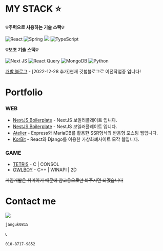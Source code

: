 # <div> MY STACK ⭐</div>

**💡주력으로 사용하는 기술 스택💡**
</br>
</br>
<span>
 ![React](https://img.shields.io/badge/react-%2320232a.svg?style=for-the-badge&logo=react&logoColor=%2361DAFB)
  ![Spring](https://img.shields.io/badge/spring-%236DB33F.svg?style=for-the-badge&logo=spring&logoColor=white)
 <img src="https://img.shields.io/badge/NestJS-E0234E?style=for-the-badge&logo=NestJS&logoColor=white"/>
 ![TypeScript](https://img.shields.io/badge/typescript-%23007ACC.svg?style=for-the-badge&logo=typescript&logoColor=white)
 </span>
 </br>

**💡보조 기술 스택💡**
</br>
</br>
<span>
 ![Next JS](https://img.shields.io/badge/Next-black?style=for-the-badge&logo=next.js&logoColor=white)
![React Query](https://img.shields.io/badge/-React%20Query-FF4154?style=for-the-badge&logo=react%20query&logoColor=white)
![MongoDB](https://img.shields.io/badge/MongoDB-%234ea94b.svg?style=for-the-badge&logo=mongodb&logoColor=white)
 ![Python](https://img.shields.io/badge/python-3670A0?style=for-the-badge&logo=python&logoColor=ffdd54)
 </span>
 

[개발 블로그](https://velog.io/@artlogy) - [2022-12-28 추가]현재 깃헙블로그로 이전작업중 입니다!

# Portfolio

### WEB
- [NextJS Boilerplate](https://github.com/Wooklogy/NextJS-boilerplate) - NextJS 보일러플레이트 입니다.
- [NestJS Boilerplate](https://github.com/Wooklogy/NestJS-Boilderplate) - NestJS 보일러플레이트 입니다.
- [Atelier](https://youtu.be/oAT4Or5_nkk/) - Express와 MariaDB를 활용한 SSR형식의 반응형 포스팅 웹입니다.
- [KorBit](https://youtu.be/2MIXWtGgD78/) - React와 Django를 이용한 가상화폐사이트 모작 웹입니다.
### GAME 
- [TETRIS](https://youtu.be/MSjUIrSQuc8/) - C | CONSOL
- [OWLBOY](https://youtu.be/dcJZMbE1xGY/) - C++ | WINAPI | 2D

~~게임개발은 취미이기 때문에 참고용으로만 봐주시면 되겠습니다~~

# Contact me

<img src="https://img.shields.io/badge/KAKAO-FFCD00?style=for-the-badge&logo=KakaoTalk&logoColor=black"/>

 ```sh
janguk0815
```

📞
 ```sh
010-8717-9852
```

